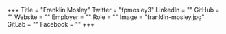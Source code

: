 +++
Title = "Franklin Mosley"
Twitter = "fpmosley3"
LinkedIn = ""
GitHub = ""
Website = ""
Employer = ""
Role = ""
Image = "franklin-mosley.jpg"
GitLab = ""
Facebook = ""
+++
